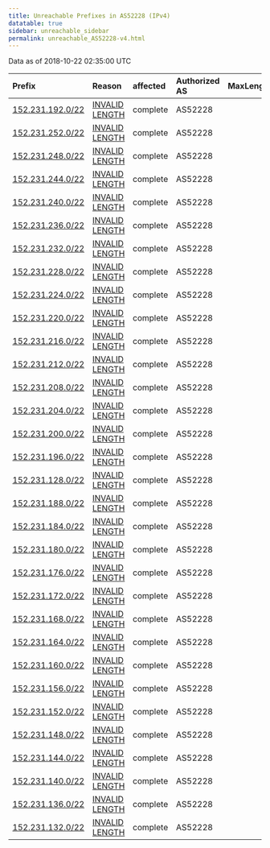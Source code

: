```yaml
---
title: Unreachable Prefixes in AS52228 (IPv4)
datatable: true
sidebar: unreachable_sidebar
permalink: unreachable_AS52228-v4.html
---
```


Data as of 2018-10-22 02:35:00 UTC


<div class="datatable-begin"></div>

| Prefix                                                     | Reason                                                                                                     | affected   | Authorized AS   |   MaxLength | Anchor                                         |   unreachable /24s |
|:-----------------------------------------------------------|:-----------------------------------------------------------------------------------------------------------|:-----------|:----------------|------------:|:-----------------------------------------------|-------------------:|
| [152.231.192.0/22](https://stat.ripe.net/152.231.192.0/22) | [INVALID LENGTH](https://rpki-validator.ripe.net/announcement-preview?asn=AS52228&prefix=152.231.192.0/22) | complete   | AS52228         |          17 | [LACNIC](unreachable_LACNIC_RPKI_Root-v4.html) |                  4 |
| [152.231.252.0/22](https://stat.ripe.net/152.231.252.0/22) | [INVALID LENGTH](https://rpki-validator.ripe.net/announcement-preview?asn=AS52228&prefix=152.231.252.0/22) | complete   | AS52228         |          17 | [LACNIC](unreachable_LACNIC_RPKI_Root-v4.html) |                  4 |
| [152.231.248.0/22](https://stat.ripe.net/152.231.248.0/22) | [INVALID LENGTH](https://rpki-validator.ripe.net/announcement-preview?asn=AS52228&prefix=152.231.248.0/22) | complete   | AS52228         |          17 | [LACNIC](unreachable_LACNIC_RPKI_Root-v4.html) |                  4 |
| [152.231.244.0/22](https://stat.ripe.net/152.231.244.0/22) | [INVALID LENGTH](https://rpki-validator.ripe.net/announcement-preview?asn=AS52228&prefix=152.231.244.0/22) | complete   | AS52228         |          17 | [LACNIC](unreachable_LACNIC_RPKI_Root-v4.html) |                  4 |
| [152.231.240.0/22](https://stat.ripe.net/152.231.240.0/22) | [INVALID LENGTH](https://rpki-validator.ripe.net/announcement-preview?asn=AS52228&prefix=152.231.240.0/22) | complete   | AS52228         |          17 | [LACNIC](unreachable_LACNIC_RPKI_Root-v4.html) |                  4 |
| [152.231.236.0/22](https://stat.ripe.net/152.231.236.0/22) | [INVALID LENGTH](https://rpki-validator.ripe.net/announcement-preview?asn=AS52228&prefix=152.231.236.0/22) | complete   | AS52228         |          17 | [LACNIC](unreachable_LACNIC_RPKI_Root-v4.html) |                  4 |
| [152.231.232.0/22](https://stat.ripe.net/152.231.232.0/22) | [INVALID LENGTH](https://rpki-validator.ripe.net/announcement-preview?asn=AS52228&prefix=152.231.232.0/22) | complete   | AS52228         |          17 | [LACNIC](unreachable_LACNIC_RPKI_Root-v4.html) |                  4 |
| [152.231.228.0/22](https://stat.ripe.net/152.231.228.0/22) | [INVALID LENGTH](https://rpki-validator.ripe.net/announcement-preview?asn=AS52228&prefix=152.231.228.0/22) | complete   | AS52228         |          17 | [LACNIC](unreachable_LACNIC_RPKI_Root-v4.html) |                  4 |
| [152.231.224.0/22](https://stat.ripe.net/152.231.224.0/22) | [INVALID LENGTH](https://rpki-validator.ripe.net/announcement-preview?asn=AS52228&prefix=152.231.224.0/22) | complete   | AS52228         |          17 | [LACNIC](unreachable_LACNIC_RPKI_Root-v4.html) |                  4 |
| [152.231.220.0/22](https://stat.ripe.net/152.231.220.0/22) | [INVALID LENGTH](https://rpki-validator.ripe.net/announcement-preview?asn=AS52228&prefix=152.231.220.0/22) | complete   | AS52228         |          17 | [LACNIC](unreachable_LACNIC_RPKI_Root-v4.html) |                  4 |
| [152.231.216.0/22](https://stat.ripe.net/152.231.216.0/22) | [INVALID LENGTH](https://rpki-validator.ripe.net/announcement-preview?asn=AS52228&prefix=152.231.216.0/22) | complete   | AS52228         |          17 | [LACNIC](unreachable_LACNIC_RPKI_Root-v4.html) |                  4 |
| [152.231.212.0/22](https://stat.ripe.net/152.231.212.0/22) | [INVALID LENGTH](https://rpki-validator.ripe.net/announcement-preview?asn=AS52228&prefix=152.231.212.0/22) | complete   | AS52228         |          17 | [LACNIC](unreachable_LACNIC_RPKI_Root-v4.html) |                  4 |
| [152.231.208.0/22](https://stat.ripe.net/152.231.208.0/22) | [INVALID LENGTH](https://rpki-validator.ripe.net/announcement-preview?asn=AS52228&prefix=152.231.208.0/22) | complete   | AS52228         |          17 | [LACNIC](unreachable_LACNIC_RPKI_Root-v4.html) |                  4 |
| [152.231.204.0/22](https://stat.ripe.net/152.231.204.0/22) | [INVALID LENGTH](https://rpki-validator.ripe.net/announcement-preview?asn=AS52228&prefix=152.231.204.0/22) | complete   | AS52228         |          17 | [LACNIC](unreachable_LACNIC_RPKI_Root-v4.html) |                  4 |
| [152.231.200.0/22](https://stat.ripe.net/152.231.200.0/22) | [INVALID LENGTH](https://rpki-validator.ripe.net/announcement-preview?asn=AS52228&prefix=152.231.200.0/22) | complete   | AS52228         |          17 | [LACNIC](unreachable_LACNIC_RPKI_Root-v4.html) |                  4 |
| [152.231.196.0/22](https://stat.ripe.net/152.231.196.0/22) | [INVALID LENGTH](https://rpki-validator.ripe.net/announcement-preview?asn=AS52228&prefix=152.231.196.0/22) | complete   | AS52228         |          17 | [LACNIC](unreachable_LACNIC_RPKI_Root-v4.html) |                  4 |
| [152.231.128.0/22](https://stat.ripe.net/152.231.128.0/22) | [INVALID LENGTH](https://rpki-validator.ripe.net/announcement-preview?asn=AS52228&prefix=152.231.128.0/22) | complete   | AS52228         |          17 | [LACNIC](unreachable_LACNIC_RPKI_Root-v4.html) |                  4 |
| [152.231.188.0/22](https://stat.ripe.net/152.231.188.0/22) | [INVALID LENGTH](https://rpki-validator.ripe.net/announcement-preview?asn=AS52228&prefix=152.231.188.0/22) | complete   | AS52228         |          17 | [LACNIC](unreachable_LACNIC_RPKI_Root-v4.html) |                  4 |
| [152.231.184.0/22](https://stat.ripe.net/152.231.184.0/22) | [INVALID LENGTH](https://rpki-validator.ripe.net/announcement-preview?asn=AS52228&prefix=152.231.184.0/22) | complete   | AS52228         |          17 | [LACNIC](unreachable_LACNIC_RPKI_Root-v4.html) |                  4 |
| [152.231.180.0/22](https://stat.ripe.net/152.231.180.0/22) | [INVALID LENGTH](https://rpki-validator.ripe.net/announcement-preview?asn=AS52228&prefix=152.231.180.0/22) | complete   | AS52228         |          17 | [LACNIC](unreachable_LACNIC_RPKI_Root-v4.html) |                  4 |
| [152.231.176.0/22](https://stat.ripe.net/152.231.176.0/22) | [INVALID LENGTH](https://rpki-validator.ripe.net/announcement-preview?asn=AS52228&prefix=152.231.176.0/22) | complete   | AS52228         |          17 | [LACNIC](unreachable_LACNIC_RPKI_Root-v4.html) |                  4 |
| [152.231.172.0/22](https://stat.ripe.net/152.231.172.0/22) | [INVALID LENGTH](https://rpki-validator.ripe.net/announcement-preview?asn=AS52228&prefix=152.231.172.0/22) | complete   | AS52228         |          17 | [LACNIC](unreachable_LACNIC_RPKI_Root-v4.html) |                  4 |
| [152.231.168.0/22](https://stat.ripe.net/152.231.168.0/22) | [INVALID LENGTH](https://rpki-validator.ripe.net/announcement-preview?asn=AS52228&prefix=152.231.168.0/22) | complete   | AS52228         |          17 | [LACNIC](unreachable_LACNIC_RPKI_Root-v4.html) |                  4 |
| [152.231.164.0/22](https://stat.ripe.net/152.231.164.0/22) | [INVALID LENGTH](https://rpki-validator.ripe.net/announcement-preview?asn=AS52228&prefix=152.231.164.0/22) | complete   | AS52228         |          17 | [LACNIC](unreachable_LACNIC_RPKI_Root-v4.html) |                  4 |
| [152.231.160.0/22](https://stat.ripe.net/152.231.160.0/22) | [INVALID LENGTH](https://rpki-validator.ripe.net/announcement-preview?asn=AS52228&prefix=152.231.160.0/22) | complete   | AS52228         |          17 | [LACNIC](unreachable_LACNIC_RPKI_Root-v4.html) |                  4 |
| [152.231.156.0/22](https://stat.ripe.net/152.231.156.0/22) | [INVALID LENGTH](https://rpki-validator.ripe.net/announcement-preview?asn=AS52228&prefix=152.231.156.0/22) | complete   | AS52228         |          17 | [LACNIC](unreachable_LACNIC_RPKI_Root-v4.html) |                  4 |
| [152.231.152.0/22](https://stat.ripe.net/152.231.152.0/22) | [INVALID LENGTH](https://rpki-validator.ripe.net/announcement-preview?asn=AS52228&prefix=152.231.152.0/22) | complete   | AS52228         |          17 | [LACNIC](unreachable_LACNIC_RPKI_Root-v4.html) |                  4 |
| [152.231.148.0/22](https://stat.ripe.net/152.231.148.0/22) | [INVALID LENGTH](https://rpki-validator.ripe.net/announcement-preview?asn=AS52228&prefix=152.231.148.0/22) | complete   | AS52228         |          17 | [LACNIC](unreachable_LACNIC_RPKI_Root-v4.html) |                  4 |
| [152.231.144.0/22](https://stat.ripe.net/152.231.144.0/22) | [INVALID LENGTH](https://rpki-validator.ripe.net/announcement-preview?asn=AS52228&prefix=152.231.144.0/22) | complete   | AS52228         |          17 | [LACNIC](unreachable_LACNIC_RPKI_Root-v4.html) |                  4 |
| [152.231.140.0/22](https://stat.ripe.net/152.231.140.0/22) | [INVALID LENGTH](https://rpki-validator.ripe.net/announcement-preview?asn=AS52228&prefix=152.231.140.0/22) | complete   | AS52228         |          17 | [LACNIC](unreachable_LACNIC_RPKI_Root-v4.html) |                  4 |
| [152.231.136.0/22](https://stat.ripe.net/152.231.136.0/22) | [INVALID LENGTH](https://rpki-validator.ripe.net/announcement-preview?asn=AS52228&prefix=152.231.136.0/22) | complete   | AS52228         |          17 | [LACNIC](unreachable_LACNIC_RPKI_Root-v4.html) |                  4 |
| [152.231.132.0/22](https://stat.ripe.net/152.231.132.0/22) | [INVALID LENGTH](https://rpki-validator.ripe.net/announcement-preview?asn=AS52228&prefix=152.231.132.0/22) | complete   | AS52228         |          17 | [LACNIC](unreachable_LACNIC_RPKI_Root-v4.html) |                  4 |

<div class="datatable-end"></div>